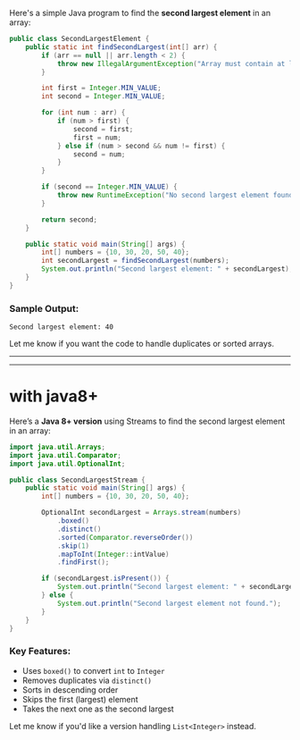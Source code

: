 Here's a simple Java program to find the **second largest element** in an array:

```java
public class SecondLargestElement {
    public static int findSecondLargest(int[] arr) {
        if (arr == null || arr.length < 2) {
            throw new IllegalArgumentException("Array must contain at least two elements.");
        }

        int first = Integer.MIN_VALUE;
        int second = Integer.MIN_VALUE;

        for (int num : arr) {
            if (num > first) {
                second = first;
                first = num;
            } else if (num > second && num != first) {
                second = num;
            }
        }

        if (second == Integer.MIN_VALUE) {
            throw new RuntimeException("No second largest element found.");
        }

        return second;
    }

    public static void main(String[] args) {
        int[] numbers = {10, 30, 20, 50, 40};
        int secondLargest = findSecondLargest(numbers);
        System.out.println("Second largest element: " + secondLargest);
    }
}
```

### Sample Output:

```
Second largest element: 40
```

Let me know if you want the code to handle duplicates or sorted arrays.


---
---

# with java8+ 

Here’s a **Java 8+ version** using Streams to find the second largest element in an array:

```java
import java.util.Arrays;
import java.util.Comparator;
import java.util.OptionalInt;

public class SecondLargestStream {
    public static void main(String[] args) {
        int[] numbers = {10, 30, 20, 50, 40};

        OptionalInt secondLargest = Arrays.stream(numbers)
            .boxed()
            .distinct()
            .sorted(Comparator.reverseOrder())
            .skip(1)
            .mapToInt(Integer::intValue)
            .findFirst();

        if (secondLargest.isPresent()) {
            System.out.println("Second largest element: " + secondLargest.getAsInt());
        } else {
            System.out.println("Second largest element not found.");
        }
    }
}
```

### Key Features:

* Uses `boxed()` to convert `int` to `Integer`
* Removes duplicates via `distinct()`
* Sorts in descending order
* Skips the first (largest) element
* Takes the next one as the second largest

Let me know if you'd like a version handling `List<Integer>` instead.
